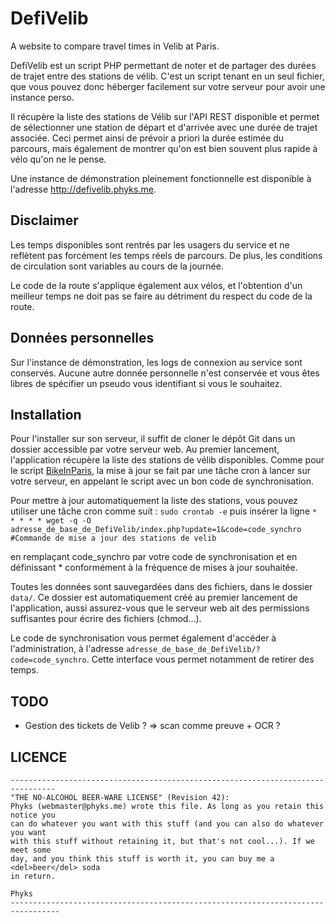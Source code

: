 DefiVelib
=========

A website to compare travel times in Velib at Paris.

DefiVelib est un script PHP permettant de noter et de partager des durées de
trajet entre des stations de vélib. C'est un script tenant en un seul fichier,
que vous pouvez donc héberger facilement sur votre serveur pour avoir une
instance perso.

Il récupère la liste des stations de Vélib sur l'API REST disponible et permet
de sélectionner une station de départ et d'arrivée avec une durée de trajet
associée. Ceci permet ainsi de prévoir a priori la durée estimée du parcours,
mais également de montrer qu'on est bien souvent plus rapide à vélo qu'on ne le
pense.

Une instance de démonstration pleinement fonctionnelle est disponible à
l'adresse http://defivelib.phyks.me.

## Disclaimer

Les temps disponibles sont rentrés par les usagers du service et ne reflètent
pas forcément les temps réels de parcours. De plus, les conditions de
circulation sont variables au cours de la journée.

Le code de la route s'applique également aux vélos, et l'obtention d'un
meilleur temps ne doit pas se faire au détriment du respect du code de la
route.

## Données personnelles

Sur l'instance de démonstration, les logs de connexion au service sont
conservés. Aucune autre donnée personnelle n'est conservée et vous êtes libres
de spécifier un pseudo vous identifiant si vous le souhaitez.

## Installation

Pour l'installer sur son serveur, il suffit de cloner le dépôt Git dans un dossier accessible par votre serveur web. Au premier lancement, l'application récupère la liste des stations de vélib disponibles. Comme pour le script [BikeInParis](https://github.com/phyks/bikeinparis), la mise à jour se fait par une tâche cron à lancer sur votre serveur, en appelant le script avec un bon code de synchronisation.

Pour mettre à jour automatiquement la liste des stations, vous pouvez utiliser une tâche cron comme suit :
<code>sudo crontab -e</code>
puis insérer la ligne
<code>* * * * * wget -q -O adresse_de_base_de_DefiVelib/index.php?update=1&code=code_synchro #Commande de mise a jour des stations de velib</code>

en remplaçant code_synchro par votre code de synchronisation et en définissant * conformément à la fréquence de mises à jour souhaitée.

Toutes les données sont sauvegardées dans des fichiers, dans le dossier `data/`. Ce dossier est automatiquement créé au premier lancement de l'application, aussi assurez-vous que le serveur web ait des permissions suffisantes pour écrire des fichiers (chmod…).

Le code de synchronisation vous permet également d'accéder à l'administration, à l'adresse `adresse_de_base_de_DefiVelib/?code=code_synchro`. Cette interface vous permet notamment de retirer des temps.

## TODO

* Gestion des tickets de Velib ? => scan comme preuve + OCR ?

## LICENCE

```
--------------------------------------------------------------------------------
"THE NO-ALCOHOL BEER-WARE LICENSE" (Revision 42):
Phyks (webmaster@phyks.me) wrote this file. As long as you retain this notice you
can do whatever you want with this stuff (and you can also do whatever you want
with this stuff without retaining it, but that's not cool...). If we meet some 
day, and you think this stuff is worth it, you can buy me a <del>beer</del> soda 
in return.
  																	Phyks
---------------------------------------------------------------------------------
```
